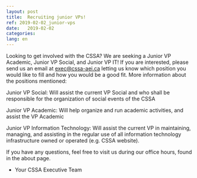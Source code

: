 ```yaml
---
layout: post
title:  Recruiting junior VPs!
ref: 2019-02-02_junior-vps
date:   2019-02-02
categories: 
lang: en
---
```


Looking to get involved with the CSSA? We are seeking a Junior VP Academic, Junior VP Social, and Junior VP IT! If you are interested, please send us an email at exec@cssa-aei.ca letting us know which position you would like to fill and how you would be a good fit. More information about the positions mentioned:

Junior VP Social: Will assist the current VP Social and who shall be responsible for the organization of social events of the CSSA

Junior VP Academic: Will help organize and run academic activities, and assist the VP Academic

Junior VP Information Technology: Will assist the current VP in maintaining, managing, and assisting in the regular use of all information technology infrastructure owned or operated (e.g. CSSA website).

If you have any questions, feel free to visit us during our office hours, found in the about page.

- Your CSSA Executive Team
